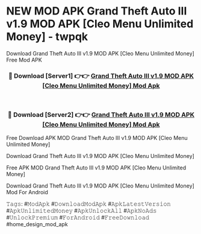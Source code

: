 # NEW MOD APK Grand Theft Auto III v1.9 MOD APK [Cleo Menu Unlimited Money] - twpqk
Download Grand Theft Auto III v1.9 MOD APK [Cleo Menu Unlimited Money] Free Mod APK

<div align="center">
<h3>🔴 Download [Server1] 👉👉 <a href="https://apk-comot.site?title=Grand_Theft_Auto_III_v1.9_MOD_APK_[Cleo_Menu_Unlimited_Money]">Grand Theft Auto III v1.9 MOD APK [Cleo Menu Unlimited Money] Mod Apk</a></h3><br>

<h3>🔴 Download [Server2] 👉👉 <a href="https://apk-comot.site?title=Grand_Theft_Auto_III_v1.9_MOD_APK_[Cleo_Menu_Unlimited_Money]">Grand Theft Auto III v1.9 MOD APK [Cleo Menu Unlimited Money] Mod Apk</a></h3>
</div>


Free Download APK MOD Grand Theft Auto III v1.9 MOD APK [Cleo Menu Unlimited Money]

Download Grand Theft Auto III v1.9 MOD APK [Cleo Menu Unlimited Money] 

Free APK MOD Grand Theft Auto III v1.9 MOD APK [Cleo Menu Unlimited Money] 

Download Grand Theft Auto III v1.9 MOD APK [Cleo Menu Unlimited Money] Mod For Android

𝚃𝚊𝚐𝚜: #𝙼𝚘𝚍𝙰𝚙𝚔 #𝙳𝚘𝚠𝚗𝚕𝚘𝚊𝚍𝙼𝚘𝚍𝙰𝚙𝚔 #𝙰𝚙𝚔𝙻𝚊𝚝𝚎𝚜𝚝𝚅𝚎𝚛𝚜𝚒𝚘𝚗 #𝙰𝚙𝚔𝚄𝚗𝚕𝚒𝚖𝚒𝚝𝚎𝚍𝙼𝚘𝚗𝚎𝚢 #𝙰𝚙𝚔𝚄𝚗𝚕𝚘𝚌𝚔𝙰𝚕𝚕 #𝙰𝚙𝚔𝙽𝚘𝙰𝚍𝚜 #𝚄𝚗𝚕𝚘𝚌𝚔𝙿𝚛𝚎𝚖𝚒𝚞𝚖 #𝙵𝚘𝚛𝙰𝚗𝚍𝚛𝚘𝚒𝚍 #𝙵𝚛𝚎𝚎𝙳𝚘𝚠𝚗𝚕𝚘𝚊𝚍 #home_design_mod_apk